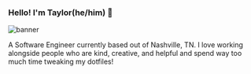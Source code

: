 ### Hello! I'm Taylor(he/him) 👋

<img src="https://i.ibb.co/jRZFywG/Taylor-Phillips-3.png" alt="banner">

A Software Engineer currently based out of Nashville, TN.  I love working alongside people who are kind, creative, and helpful and spend way too much time tweaking my dotfiles!
<!--
**taphill/taphill** is a ✨ _special_ ✨ repository because its `README.md` (this file) appears on your GitHub profile.

Here are some ideas to get you started:

- 🔭 I’m currently working on ...
- 🌱 I’m currently learning ...
- 👯 I’m looking to collaborate on ...
- 🤔 I’m looking for help with ...
- 💬 Ask me about ...
- 📫 How to reach me: ...
- ⚡ Fun fact: ...
-->

